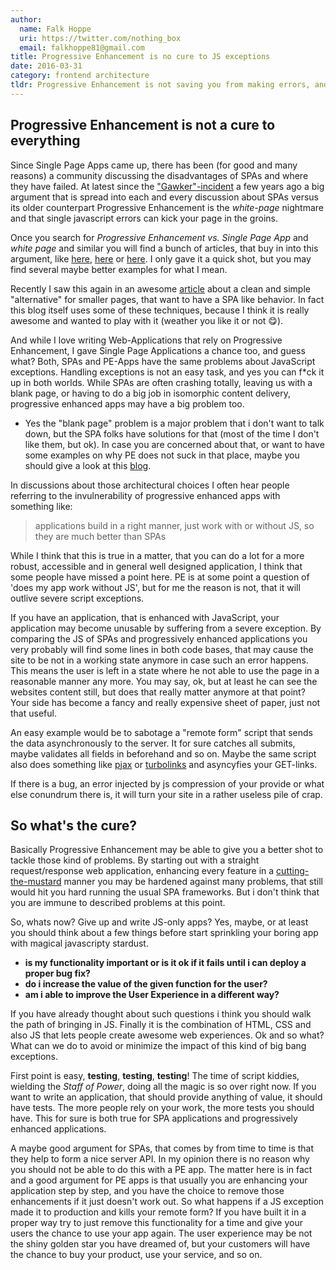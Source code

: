 ```yaml
---
author:
  name: Falk Hoppe
  uri: https://twitter.com/nothing_box
  email: falkhoppe81@gmail.com
title: Progressive Enhancement is no cure to JS exceptions
date: 2016-03-31
category: frontend architecture
tldr: Progressive Enhancement is not saving you from making errors, and your application may have major outages if you let them crawl into production, whether you want it to be true or not. Yes, SPAs have this problem, because they naturally rely heavily on JS, but so do modern progressively enhanced webapps.
---
```


## Progressive Enhancement is not a cure to everything

Since Single Page Apps came up, there has been (for good and many reasons) a community discussing the disadvantages of SPAs and where they have failed.
At latest since the ["Gawker"-incident](http://www.webmonkey.com/2011/02/gawker-learns-the-hard-way-why-hash-bang-urls-are-evil/) a few years ago a big argument that is spread into each and every discussion about SPAs versus its older counterpart Progressive Enhancement is the *white-page* nightmare and that single javascript errors can kick your page in the groins.

Once you search for *Progressive Enhancement vs. Single Page App* and *white page* and similar you will find a bunch of articles, that buy in into this argument, like [here](https://www.leaseweb.com/labs/2013/07/10-very-good-reasons-to-stop-using-javascript/), [here](http://programmers.stackexchange.com/questions/237537/progressive-enhancement-vs-single-page-apps#comment546103_238021) or [here](https://www.christianheilmann.com/2011/12/28/on-single-page-apps/).
I only gave it a quick shot, but you may find several maybe better examples for what I mean.

Recently I saw this again in an awesome [article](https://www.smashingmagazine.com/2015/12/reimagining-single-page-applications-progressive-enhancement) about a clean and simple "alternative" for smaller pages, that want to have a SPA like behavior. In fact this blog itself uses some of these techniques, because I think it is really awesome and wanted to play with it (weather you like it or not 😋).

And while I love writing Web-Applications that rely on Progressive Enhancement, I gave Single Page Applications a chance too, and guess what? Both, SPAs and PE-Apps have the same problems about JavaScript exceptions. Handling exceptions is not an easy task, and yes you can f\*ck it up in both worlds. While SPAs are often crashing totally, leaving us with a blank page, or having to do a big job in isomorphic content delivery, progressive enhanced apps may have a big problem too.

- Yes the "blank page" problem is a major problem that i don't want to talk down, but the SPA folks have solutions for that (most of the time I don't like them, but ok). In case you are concerned about that, or want to have some examples on why PE does not suck in that place, maybe you should give a look at this [blog](http://sighjavascript.tumblr.com/).

In discussions about those architectural choices I often hear people referring to the invulnerability of progressive enhanced apps with something like:

> applications build in a right manner, just work with or without JS, so they are much better than SPAs

While I think that this is true in a matter, that you can do a lot for a more robust, accessible and in general well designed application, I think that some people have missed a point here. PE is at some point a question of 'does my app work without JS', but for me the reason is not, that it will outlive severe script exceptions.

If you have an application, that is enhanced with JavaScript, your application may become unusable by suffering from a severe exception. By comparing the JS of SPAs and progressively enhanced applications you very probably will find some lines in both code bases, that may cause the site to be not in a working state anymore in case such an error happens. This means the user is left in a state where he not able to use the page in a reasonable manner any more. You may say, ok, but at least he can see the websites content still, but does that really matter anymore at that point? Your side has become a fancy and really expensive sheet of paper, just not that useful.

An easy example would be to sabotage a "remote form" script that sends the data asynchronously to the server. It for sure catches all submits, maybe validates all fields in beforehand and so on. Maybe the same script also does something like [pjax](https://github.com/defunkt/jquery-pjax) or [turbolinks](https://github.com/rails/turbolinks) and asyncyfies your GET-links.

If there is a bug, an error injected by js compression of your provide or what else conundrum there is, it will turn your site in a rather useless pile of crap.

## So what's the cure?

Basically Progressive Enhancement may be able to give you a better shot to tackle those kind of problems. By starting out with a straight request/response web application, enhancing every feature in a [cutting-the-mustard](http://responsivenews.co.uk/post/18948466399/cutting-the-mustard) manner you may be hardened against many problems, that still would hit you hard running the usual SPA frameworks. But i don't think that you are immune to described problems at this point.

So, whats now? Give up and write JS-only apps? Yes, maybe, or at least you should think about a few things before start sprinkling your boring app with magical javascripty stardust.

- **is my functionality important or is it ok if it fails until i can deploy a proper bug fix?**
- **do i increase the value of the given function for the user?**
- **am i able to improve the User Experience in a different way?**

If you have already thought about such questions i think you should walk the path of bringing in JS. Finally it is the combination of HTML, CSS and also JS that lets people create awesome web experiences. Ok and so what? What can we do to avoid or minimize the impact of this kind of big bang exceptions.

First point is easy, **testing**, **testing**, **testing**! The time of script kiddies, wielding the *Staff of Power*, doing all the magic is so over right now. If you want to write an application, that should provide anything of value, it should have tests. The more people rely on your work, the more tests you should have. This for sure is both true for SPA applications and progressively enhanced applications.

A maybe good argument for SPAs, that comes by from time to time is that they help to form a nice server API. In my opinion there is no reason why you should not be able to do this with a PE app. The matter here is in fact and a good argument for PE apps is that usually you are enhancing your application step by step, and you have the choice to remove those enhancements if it just doesn't work out. So what happens if a JS exception made it to production and kills your remote form? If you have built it in a proper way try to just remove this functionality for a time and give your users the chance to use your app again. The user experience may be not the shiny golden star you have dreamed of, but your customers will have the chance to buy your product, use your service, and so on.
